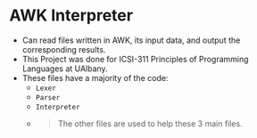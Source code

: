# AWK Interpreter
- Can read files written in AWK, its input data, and output the corresponding results.
- This Project was done for ICSI-311 Principles of Programming Languages at UAlbany.
- These files have a majority of the code:
  - `Lexer`
  - `Parser`
  - `Interpreter`
  - >The other files are used to help these 3 main files.
